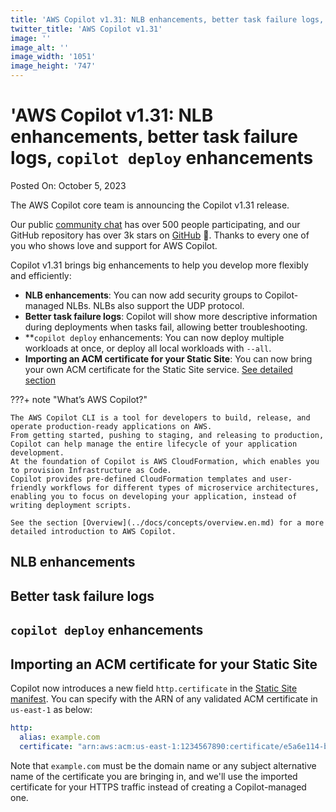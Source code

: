 ```yaml
---
title: 'AWS Copilot v1.31: NLB enhancements, better task failure logs, `copilot deploy` enhancements'
twitter_title: 'AWS Copilot v1.31'
image: ''
image_alt: ''
image_width: '1051'
image_height: '747'
---
```


# 'AWS Copilot v1.31: NLB enhancements, better task failure logs, `copilot deploy` enhancements

Posted On: October 5, 2023

The AWS Copilot core team is announcing the Copilot v1.31 release.

Our public [сommunity сhat](https://app.gitter.im/#/room/#aws_copilot-cli:gitter.im) has over 500 people participating, and our GitHub repository has over 3k stars on [GitHub](http://github.com/aws/copilot-cli/) 🚀.
Thanks to every one of you who shows love and support for AWS Copilot.

Copilot v1.31 brings big enhancements to help you develop more flexibly and efficiently:

- **NLB enhancements**: You can now add security groups to Copilot-managed NLBs. NLBs also support the UDP protocol.
- **Better task failure logs**: Copilot will show more descriptive information during deployments when tasks fail, allowing better troubleshooting.
- **`copilot deploy` enhancements: You can now deploy multiple workloads at once, or deploy all local workloads with `--all`.
- **Importing an ACM certificate for your Static Site**: You can now bring your own ACM certificate for the Static Site service. [See detailed section](#importing-an-acm-certificate-for-your-static-site)

???+ note "What’s AWS Copilot?"

    The AWS Copilot CLI is a tool for developers to build, release, and operate production-ready applications on AWS.
    From getting started, pushing to staging, and releasing to production, Copilot can help manage the entire lifecycle of your application development.
    At the foundation of Copilot is AWS CloudFormation, which enables you to provision Infrastructure as Code.
    Copilot provides pre-defined CloudFormation templates and user-friendly workflows for different types of microservice architectures,
    enabling you to focus on developing your application, instead of writing deployment scripts.

    See the section [Overview](../docs/concepts/overview.en.md) for a more detailed introduction to AWS Copilot.

## NLB enhancements

## Better task failure logs

## `copilot deploy` enhancements

## Importing an ACM certificate for your Static Site

Copilot now introduces a new field `http.certificate` in the [Static Site manifest](../docs/manifest/static-site.en.md). You can specify with the ARN of any validated ACM certificate in `us-east-1` as below:

```yaml
http:
  alias: example.com
  certificate: "arn:aws:acm:us-east-1:1234567890:certificate/e5a6e114-b022-45b1-9339-38fbfd6db3e2"
```

Note that `example.com` must be the domain name or any subject alternative name of the certificate you are bringing in, and we'll use the imported certificate for your HTTPS traffic instead of creating a Copilot-managed one.
